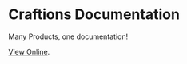 # Craftions Documentation

Many Products, one documentation!

[View Online](https://docs.craftions.net).